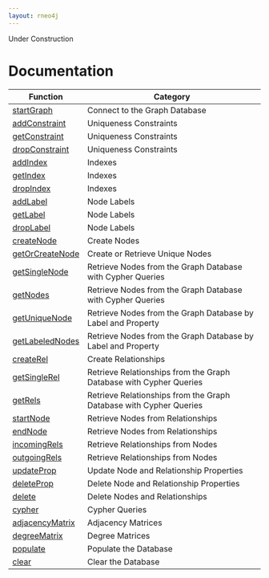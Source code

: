 ```yaml
---
layout: rneo4j
---
```


Under Construction

# Documentation

| Function                                     | Category                                                           |
| -------------------------------------------- | ------------------------------------------------------------------ |
| [startGraph](start-graph.html)               | Connect to the Graph Database                                      |
| [addConstraint](add-constraint.html)         | Uniqueness Constraints                                             |
| [getConstraint](get-constraint.html)         | Uniqueness Constraints                                             |
| [dropConstraint](drop-constraint.html)       | Uniqueness Constraints                                             |
| [addIndex](add-index.html)                   | Indexes                                                            |
| [getIndex](get-index.html)                   | Indexes                                                            |
| [dropIndex](drop-index.html)                 | Indexes                                                            |
| [addLabel](add-label.html)                   | Node Labels                                                        |
| [getLabel](get-label.html)                   | Node Labels                                                        |
| [dropLabel](drop-label.html)                 | Node Labels                                                        |
| [createNode](create-node.html)               | Create Nodes                                                       |
| [getOrCreateNode](get-or-create-node.html)   | Create or Retrieve Unique Nodes                                    |
| [getSingleNode](get-single-node.html)        | Retrieve Nodes from the Graph Database with Cypher Queries         |
| [getNodes](get-nodes.html)                   | Retrieve Nodes from the Graph Database with Cypher Queries         |
| [getUniqueNode](get-unique-node.html)        | Retrieve Nodes from the Graph Database by Label and Property       |
| [getLabeledNodes](get-labeled-nodes.html)    | Retrieve Nodes from the Graph Database by Label and Property       |
| [createRel](create-rel.html)                 | Create Relationships                                               |
| [getSingleRel](get-rel-by-cypher.html)       | Retrieve Relationships from the Graph Database with Cypher Queries |
| [getRels](get-rel-by-cypher.html)            | Retrieve Relationships from the Graph Database with Cypher Queries |
| [startNode](start-node.html)                 | Retrieve Nodes from Relationships                                  |
| [endNode](end-node.html)                     | Retrieve Nodes from Relationships                                  |
| [incomingRels](incoming-rels.html)           | Retrieve Relationships from Nodes                                  |
| [outgoingRels](outgoing-rels.html)           | Retrieve Relationships from Nodes                                  |
| [updateProp](update-prop.html)               | Update Node and Relationship Properties                            |
| [deleteProp](delete-prop.html)               | Delete Node and Relationship Properties                            |
| [delete](delete.html)                        | Delete Nodes and Relationships                                     |
| [cypher](cypher.html)                        | Cypher Queries                                                     |
| [adjacencyMatrix](adjacency-matrix.html)     | Adjacency Matrices                                                 |
| [degreeMatrix](degree-matrix.html)           | Degree Matrices                                                    |
| [populate](populate.html)                    | Populate the Database                                              |
| [clear](clear.html)                          | Clear the Database                                                 |